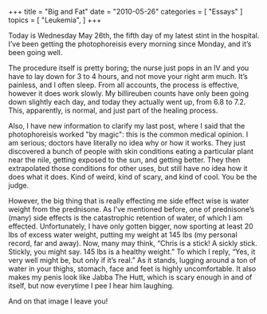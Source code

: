 +++
title = "Big and Fat"
date = "2010-05-26"
categories = [ "Essays" ]
topics = [
  "Leukemia",
]
+++

Today is Wednesday May 26th, the fifth day of my latest stint in the hospital. I&#8217;ve been getting the photophoreisis every morning since Monday, and it&#8217;s been going well.

The procedure itself is pretty boring; the nurse just pops in an IV and you have to lay down for 3 to 4 hours, and not move your right arm much. It&#8217;s painless, and I often sleep. From all accounts, the process is effective, however it does work slowly. My billireuben counts have only been going down slightly each day, and today they actually went up, from 6.8 to 7.2. This, apparently, is normal, and just part of the healing process.

Also, I have new information to clarify my last post, where I said that the photophoreisis worked "by magic": this is the common medical opinion. I am serious; doctors have literally no idea why or how it works. They just discovered a bunch of people with skin conditions eating a particular plant near the nile, getting exposed to the sun, and getting better. They then extrapolated those conditions for other uses, but still have no idea how it does what it does. Kind of weird, kind of scary, and kind of cool. You be the judge.

However, the big thing that is really effecting me side effect wise is water weight from the prednisone. As I&#8217;ve mentioned before, one of prednisone&#8217;s (many) side effects is the catastrophic retention of water, of which I am effected. Unfortunately, I have only gotten bigger, now sporting at least 20 lbs of excess water weight, putting my weight at 145 lbs (my personal record, far and away). Now, many may think, &#8220;Chris is a stick! A sickly stick. Stickly, you might say. 145 lbs is a healthy weight.&#8221; To which I reply, &#8220;Yes, it very well might be, but only if it&#8217;s real.&#8221; As it stands, lugging around a ton of water in your thighs, stomach, face and feet is highly uncomfortable. It also makes my penis look like Jabba The Hutt, which is scary enough in and of itself, but now everytime I pee I hear him laughing.

And on that image I leave you!
